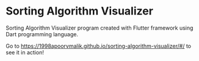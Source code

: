 # Sorting Algorithm Visualizer
Sorting Algorithm Visualizer program created with Flutter framework using Dart programming language.

Go to https://1998apoorvmalik.github.io/sorting-algorithm-visualizer/#/ to see it in action!

